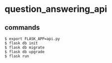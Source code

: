 # question_answering_api

## commands
```
$ export FLASK_APP=api.py
$ flask db init
$ flask db migrate
$ flask db upgrade
$ flask run
```
